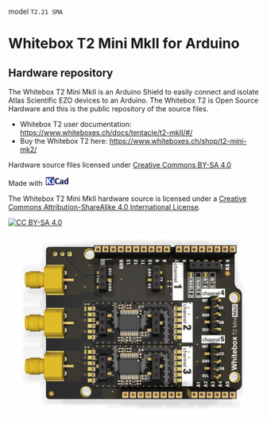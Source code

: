 model `T2.21 SMA`
# Whitebox T2 Mini MkII for Arduino

## Hardware repository

The Whitebox T2 Mini MkII is an Arduino Shield to easily connect and isolate Atlas Scientific EZO devices to an Arduino. The Whitebox T2 is Open Source Hardware and this is the public repository of the source files.

- Whitebox T2 user documentation: https://www.whiteboxes.ch/docs/tentacle/t2-mkII/#/
- Buy the Whitebox T2 here: https://www.whiteboxes.ch/shop/t2-mini-mk2/

Hardware source files licensed under [Creative Commons BY-SA 4.0](http://creativecommons.org/licenses/by-sa/4.0/)

Made with [![KiCAD logo](https://github.com/whitebox-labs/whitebox-docs/raw/master/tentacle/t2-mkII/_media/kicad_logo_small.png)](http://kicad.org/)

The Whitebox T2 Mini MkII hardware source is licensed under a
[Creative Commons Attribution-ShareAlike 4.0 International License][cc-by-sa].

[![CC BY-SA 4.0][cc-by-sa-image]][cc-by-sa]

[cc-by-sa]: http://creativecommons.org/licenses/by-sa/4.0/
[cc-by-sa-image]: https://licensebuttons.net/l/by-sa/4.0/88x31.png

![Whitebox T2 Mini MkII](https://github.com/whitebox-labs/whitebox-t2-oshw/raw/main/fabrication/whitebox-t2-mkII-preview.png)
